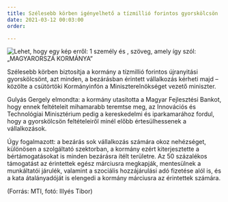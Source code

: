 ```yaml
---
title: Szélesebb körben igényelhető a tízmillió forintos gyorskölcsön
date: 2021-03-12 00:03:00
order: 

---
```

![Lehet, hogy egy kép erről: 1 személy és , szöveg, amely így szól: „MAGYARORSZÁ KORMÁNYA”](https://scontent-vie1-1.xx.fbcdn.net/v/t1.6435-9/161398242_1170358750063628_7127879055264606501_n.jpg?_nc_cat=109&ccb=1-3&_nc_sid=730e14&_nc_ohc=c6M2X-x9_PIAX_w_4bL&_nc_ht=scontent-vie1-1.xx&oh=ec5a5f6b97efd3c04c13d17eb6a12e0a&oe=60D2A292)

Szélesebb körben biztosítja a kormány a tízmillió forintos újranyitási gyorskölcsönt, azt minden, a bezárásban érintett vállalkozás kérheti majd – közölte a csütörtöki Kormányinfón a Miniszterelnökséget vezető miniszter.

Gulyás Gergely elmondta: a kormány utasította a Magyar Fejlesztési Bankot, hogy ennek feltételeit mihamarabb teremtse meg, az Innovációs és Technológiai Minisztérium pedig a kereskedelmi és iparkamarához fordul, hogy a gyorskölcsön feltételeiről minél előbb értesülhessenek a vállalkozások.

Úgy fogalmazott: a bezárás sok vállalkozás számára okoz nehézséget, különösen a szolgáltató szektorban, a kormány ezért kiterjesztette a bértámogatásokat is minden bezárásra ítélt területre. Az 50 százalékos támogatást az érintettek egész márciusra megkapják, mentesülnek a munkáltatói járulék, valamint a szociális hozzájárulási adó fizetése alól is, és a kata átalányadóját is elengedi a kormány márciusra az érintettek számára.

(Forrás: MTI, fotó: Illyés Tibor)